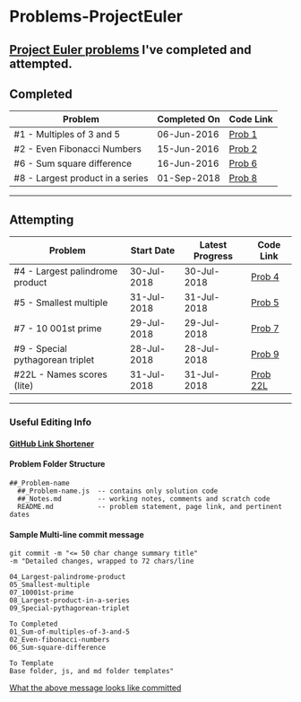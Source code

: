 # Problems-ProjectEuler

## [Project Euler problems](https://projecteuler.net) I've completed and attempted.

## Completed

| Problem                           | Completed On | Code Link                      |
| --------------------------------- | ------------ | ------------------------------ |
| \#1 - Multiples of 3 and 5        | 06-Jun-2016  | [Prob 1](https://git.io/fAW6y) |
| \#2 - Even Fibonacci Numbers      | 15-Jun-2016  | [Prob 2](https://git.io/fAW6S) |
| \#6 - Sum square difference       | 16-Jun-2016  | [Prob 6](https://git.io/fAW69) |
| \#8 - Largest product in a series | 01-Sep-2018  | [Prob 8](https://git.io/fAWiK) |

---

## Attempting

| Problem                           | Start Date  | Latest Progress | Code Link                        |
| --------------------------------- | ----------- | --------------- | -------------------------------- |
| \#4 - Largest palindrome product  | 30-Jul-2018 | 30-Jul-2018     | [Prob 4](https://git.io/fAWiw)   |
| \#5 - Smallest multiple           | 31-Jul-2018 | 31-Jul-2018     | [Prob 5](https://git.io/fAWir)   |
| \#7 - 10 001st prime              | 29-Jul-2018 | 29-Jul-2018     | [Prob 7](https://git.io/fAWio)   |
| \#9 - Special pythagorean triplet | 28-Jul-2018 | 28-Jul-2018     | [Prob 9](https://git.io/fAWi6)   |
| \#22L - Names scores (lite)       | 31-Jul-2018 | 31-Jul-2018     | [Prob 22L](https://git.io/fAWii) |

---

### Useful Editing Info

#### [GitHub Link Shortener](https://git.io/)

#### Problem Folder Structure

```
##_Problem-name
  ##_Problem-name.js  -- contains only solution code
  ##_Notes.md         -- working notes, comments and scratch code
  README.md           -- problem statement, page link, and pertinent dates
```

#### Sample Multi-line commit message

```
git commit -m "<= 50 char change summary title"
-m "Detailed changes, wrapped to 72 chars/line

04_Largest-palindrome-product
05_Smallest-multiple
07_10001st-prime
08_Largest-product-in-a-series
09_Special-pythagorean-triplet

To Completed
01_Sum-of-multiples-of-3-and-5
02_Even-fibonacci-numbers
06_Sum-square-difference

To Template
Base folder, js, and md folder templates"
```

[What the above message looks like committed](https://git.io/fAWiC)
